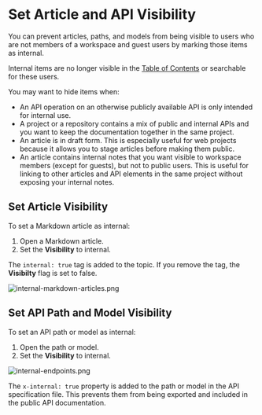 # Set Article and API Visibility

You can prevent articles, paths, and models from being visible to users who are not members of a workspace and guest users by marking those items as internal.

Internal items are no longer visible in the [Table of Contents](Sidebar/d.table-of-contents.md) or searchable for these users.

You may want to hide items when:

- An API operation on an otherwise publicly available API is only intended for internal use.
- A project or a repository contains a mix of public and internal APIs and you want to keep the documentation together in the same project.
- An article is in draft form. This is especially useful for web projects because it allows you to stage articles before making them public.
- An article contains internal notes that you want visible to workspace members (except for guests), but not to public users. This is useful for linking to other articles and API elements in the same project without exposing your internal notes.

## Set Article Visibility

To set a Markdown article as internal:

1. Open a Markdown article.
2. Set the **Visibility** to internal.

The `internal: true` tag is added to the topic. If you remove the tag, the **Visibilty** flag is set to false.

![internal-markdown-articles.png](https://stoplight.io/api/v1/projects/cHJqOjI/images/3yM8E8Dbo8I)

## Set API Path and Model Visibility

To set an API path or model as internal:

1. Open the path or model.
2. Set the **Visibility** to internal.

![internal-endpoints.png](https://stoplight.io/api/v1/projects/cHJqOjI/images/9nA4f9B8ocM)

The `x-internal: true` property is added to the path or model in the API specification file. This prevents them from being exported and included in the public API documentation.
